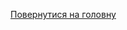 [Повернутися на головну](https://github.com/scholokov/long-travel-2/blob/main/Requirements/Requirements.md) 
